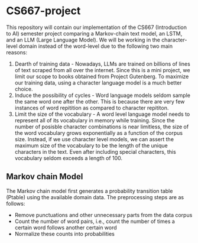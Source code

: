 # CS667-project
This repository will contain our implementation of the CS667 (Introduction to AI) semester project comparing a Markov-chain text model, an LSTM, and an LLM (Large Language Model). We will be working in the character-level domain instead of the word-level due to the following two main reasons:
1. Dearth of training data - Nowadays, LLMs are trained on billions of lines of text scraped from all over the internet. Since this is a mini project, we limit our scope to books obtained from Project Gutenberg. To maximize our training data, using a character language model is a much better choice.
2. Induce the possibility of cycles - Word language models seldom sample the same word one after the other. This is because there are very few instances of word repitition as compared to character repititon.
3. Limit the size of the vocabulary - A word level language model needs to represent all of its vocabulary in memory while training. Since the number of posisble character combinations is near limitless, the size of the word vocabulary grows exponentially as a function of the corpus size. Instead, if we use character level models, we can assert the maximum size of the vocabulary to be the length of the unique characters in the text. Even after including special characters, this vocabulary seldom exceeds a length of 100.

## Markov chain Model
The Markov chain model first generates a probability transition table (Ptable) using the available domain data. The preprocessing steps are as follows:
- Remove punctuations and other unnecessary parts from the data corpus
- Count the number of word pairs, i.e., count the number of times a certain word follows another certain word
- Normalize these counts into probabilities
